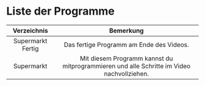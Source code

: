 # Liste der Programme

|Verzeichnis|Bemerkung|
|:---:|:---:|
|Supermarkt Fertig|Das fertige Programm am Ende des Videos.|
|Supermarkt|Mit diesem Programm kannst du mitprogrammieren und alle Schritte im Video nachvollziehen.|

